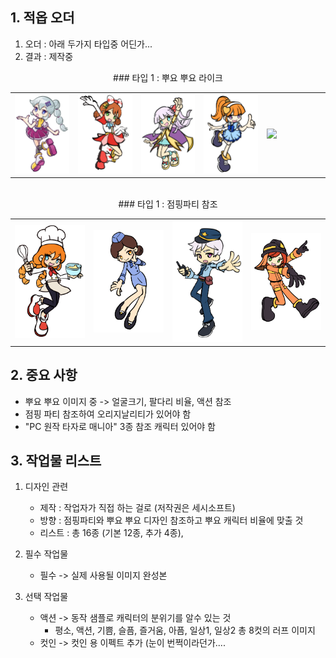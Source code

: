 
## 1. 적옵 오더
1) 오더 : 아래 두가지 타입중 어딘가...
2) 결과 : 제작중

<div align =center> ### 타입 1 : 뿌요 뿌요 라이크</div>
<table width = 100%><tr>    
    <td width = 20% ><img src=image/pngfile/캐릭터_11.png></td>
    <td width = 20% ><img src=image/pngfile/캐릭터_15.png></td>
    <td width = 20% ><img src=image/pngfile/캐릭터_16.png></td>
    <td width = 20% ><img src=image/pngfile/캐릭터_12.png></td>
    <td width = 20% ><img src=image/pngfile/캐릭터.png></td>
</tr></table>
<br>
<div align =center> ### 타입 1 : 점핑파티 참조</div>
<table width = 100%><tr>
    <td width = 25% ><img src=image/pngfile/캐릭터_18.png></td>
    <td width = 25% ><img src=image/pngfile/캐릭터_17.png></td>
    <td width = 25% ><img src=image/pngfile/캐릭터_19.png></td>
    <td width = 25% ><img src=image/pngfile/캐릭터_20.png></td>
</tr></table>

## 2. 중요 사항 
- 뿌요 뿌요 이미지 중 -> 얼굴크기, 팔다리 비율, 액션 참조
- 점핑 파티 참조하여 오리지날리티가 있어야 함
- "PC 원작 타자로 매니아" 3종 참조 캐릭터 있어야 함
 
## 3. 작업물 리스트  
1) 디자인 관련 
    - 제작 : 작업자가 직접 하는 걸로 (저작권은 세시소프트) 
    - 방향 : 점핑파티와 뿌요 뿌요 디자인 참조하고 뿌요 캐릭터 비율에 맞출 것
    - 리스트 : 총 16종 (기본 12종, 추가 4종), 
     
2) 필수 작업물
    - 필수 -> 실제 사용될 이미지 완성본 

3) 선택 작업물 
    - 액션 -> 동작 샘플로 캐릭터의 분위기를 알수 있는 것 
        - 평소, 액션, 기쁨, 슬픔, 즐거움, 아픔, 일상1, 일상2 총 8컷의 러프 이미지  
    - 컷인 -> 컷인 용 이펙트 추가 (눈이 번쩍이라던가.... 
